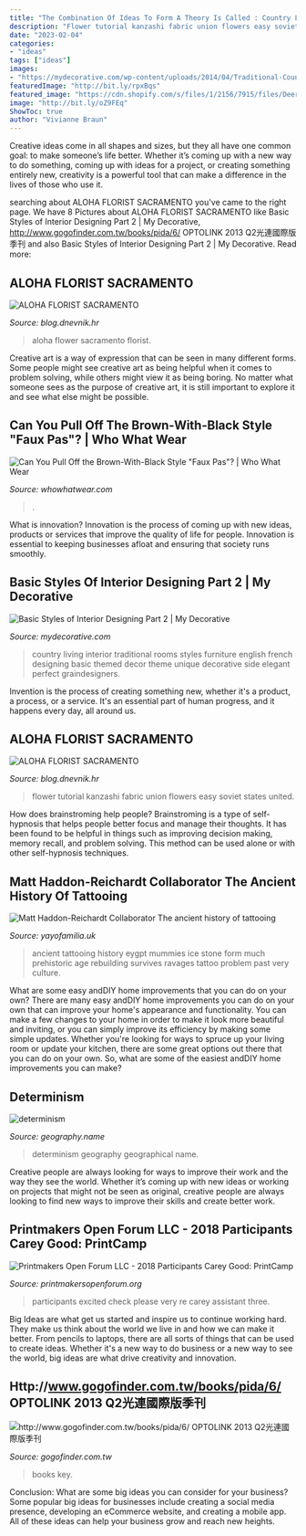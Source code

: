 ```yaml
---
title: "The Combination Of Ideas To Form A Theory Is Called : Country Living Interior Traditional Rooms Styles Furniture English French Designing Basic Themed Decor Theme Unique Decorative Side Elegant Perfect Graindesigners"
description: "Flower tutorial kanzashi fabric union flowers easy soviet states united"
date: "2023-02-04"
categories:
- "ideas"
tags: ["ideas"]
images:
- "https://mydecorative.com/wp-content/uploads/2014/04/Traditional-Country-side-Theme-For-Living-Room.jpg"
featuredImage: "http://bit.ly/rpxBqs"
featured_image: "https://cdn.shopify.com/s/files/1/2156/7915/files/Deer_Tattoo_Reconstruction_Nacho_Brown_large.jpg?v=1570183179"
image: "http://bit.ly/oZ9FEq"
ShowToc: true
author: "Vivianne Braun"
---
```



Creative ideas come in all shapes and sizes, but they all have one common goal: to make someone’s life better. Whether it’s coming up with a new way to do something, coming up with ideas for a project, or creating something entirely new, creativity is a powerful tool that can make a difference in the lives of those who use it.

	

		
searching about ALOHA FLORIST SACRAMENTO you've came to the right page. We have 8 Pictures about ALOHA FLORIST SACRAMENTO like Basic Styles of Interior Designing Part 2 | My Decorative, http://www.gogofinder.com.tw/books/pida/6/ OPTOLINK 2013 Q2光連國際版季刊 and also Basic Styles of Interior Designing Part 2 | My Decorative. Read more:
		
    
## ALOHA FLORIST SACRAMENTO

<img loading=lazy src="http://bit.ly/rpxBqs" onerror="this.onerror=null;this.src='https://tse1.mm.bing.net/th?id=OIP.l8eS8OxW2X1i-x4HYYWk5AHaFS&amp;pid=15.1';" alt="ALOHA FLORIST SACRAMENTO">

_Source: blog.dnevnik.hr_

>aloha flower sacramento florist. 

	

Creative art is a way of expression that can be seen in many different forms. Some people might see creative art as being helpful when it comes to problem solving, while others might view it as being boring. No matter what someone sees as the purpose of creative art, it is still important to explore it and see what else might be possible.

    
## Can You Pull Off The Brown-With-Black Style &quot;Faux Pas&quot;? | Who What Wear

<img loading=lazy src="https://cdn.cliqueinc.com/posts/248784/brown-shoes-with-black-pants-248784-1517943790314-image.700x0c.jpg" onerror="this.onerror=null;this.src='https://tse2.mm.bing.net/th?id=OIP.goDTgv-CKgPtqO4M8TIAhgHaLH&amp;pid=15.1';" alt="Can You Pull Off the Brown-With-Black Style &quot;Faux Pas&quot;? | Who What Wear">

_Source: whowhatwear.com_

>. 

	

What is innovation?
Innovation is the process of coming up with new ideas, products or services that improve the quality of life for people. Innovation is essential to keeping businesses afloat and ensuring that society runs smoothly.

    
## Basic Styles Of Interior Designing Part 2 | My Decorative

<img loading=lazy src="https://mydecorative.com/wp-content/uploads/2014/04/Traditional-Country-side-Theme-For-Living-Room.jpg" onerror="this.onerror=null;this.src='https://tse1.mm.bing.net/th?id=OIP.9umZ-9uZD_DOnIF1GIYNLgHaE6&amp;pid=15.1';" alt="Basic Styles of Interior Designing Part 2 | My Decorative">

_Source: mydecorative.com_

>country living interior traditional rooms styles furniture english french designing basic themed decor theme unique decorative side elegant perfect graindesigners. 

	

Invention is the process of creating something new, whether it's a product, a process, or a service. It's an essential part of human progress, and it happens every day, all around us.

    
## ALOHA FLORIST SACRAMENTO

<img loading=lazy src="http://bit.ly/oZ9FEq" onerror="this.onerror=null;this.src='https://tse3.mm.bing.net/th?id=OIP.PZHqjjWtCEGl5lzBaCO8QAAAAA&amp;pid=15.1';" alt="ALOHA FLORIST SACRAMENTO">

_Source: blog.dnevnik.hr_

>flower tutorial kanzashi fabric union flowers easy soviet states united. 

	

How does brainstroming help people?
Brainstroming is a type of self-hypnosis that helps people better focus and manage their thoughts. It has been found to be helpful in things such as improving decision making, memory recall, and problem solving. This method can be used alone or with other self-hypnosis techniques.

    
## Matt Haddon-Reichardt Collaborator The Ancient History Of Tattooing

<img loading=lazy src="https://cdn.shopify.com/s/files/1/2156/7915/files/Deer_Tattoo_Reconstruction_Nacho_Brown_large.jpg?v=1570183179" onerror="this.onerror=null;this.src='https://tse3.mm.bing.net/th?id=OIP.7AUIgvaQLLb5sQwQ2HcrdAAAAA&amp;pid=15.1';" alt="Matt Haddon-Reichardt Collaborator The ancient history of tattooing">

_Source: yayofamilia.uk_

>ancient tattooing history eygpt mummies ice stone form much prehistoric age rebuilding survives ravages tattoo problem past very culture. 

	

What are some easy andDIY home improvements that you can do on your own?
There are many easy andDIY home improvements you can do on your own that can improve your home's appearance and functionality. You can make a few changes to your home in order to make it look more beautiful and inviting, or you can simply improve its efficiency by making some simple updates. Whether you're looking for ways to spruce up your living room or update your kitchen, there are some great options out there that you can do on your own. So, what are some of the easiest andDIY home improvements you can make?

    
## Determinism

<img loading=lazy src="https://geography.name/wp-content/uploads/2015/08/determinism-640x480.jpg" onerror="this.onerror=null;this.src='https://tse2.mm.bing.net/th?id=OIP.tHuzQBuizM08cBGtx0uYrwHaFj&amp;pid=15.1';" alt="determinism">

_Source: geography.name_

>determinism geography geographical name. 

	

Creative people are always looking for ways to improve their work and the way they see the world. Whether it’s coming up with new ideas or working on projects that might not be seen as original, creative people are always looking to find new ways to improve their skills and create better work.

    
## Printmakers Open Forum LLC - 2018 Participants Carey Good: PrintCamp

<img loading=lazy src="http://printmakersopenforum.org/yahoo_site_admin/assets/images/Carey_Good_images_PC_2018_for_website.123121317_std.jpg" onerror="this.onerror=null;this.src='https://tse4.mm.bing.net/th?id=OIP.nAFpEX0svIHT3qT9zQpspgHaHu&amp;pid=15.1';" alt="Printmakers Open Forum LLC - 2018 Participants Carey Good: PrintCamp">

_Source: printmakersopenforum.org_

>participants excited check please very re carey assistant three. 

	

Big Ideas are what get us started and inspire us to continue working hard. They make us think about the world we live in and how we can make it better. From pencils to laptops, there are all sorts of things that can be used to create ideas. Whether it's a new way to do business or a new way to see the world, big ideas are what drive creativity and innovation.

    
## Http://www.gogofinder.com.tw/books/pida/6/ OPTOLINK 2013 Q2光連國際版季刊

<img loading=lazy src="http://www.gogofinder.com.tw/books/pida/6/s/1372218172JMSeg76h.jpg" onerror="this.onerror=null;this.src='https://tse3.mm.bing.net/th?id=OIP.AEuIScqa3IqlogD6tg4ygAHaKf&amp;pid=15.1';" alt="http://www.gogofinder.com.tw/books/pida/6/ OPTOLINK 2013 Q2光連國際版季刊">

_Source: gogofinder.com.tw_

>books key. 

	

Conclusion: What are some big ideas you can consider for your business?
Some popular big ideas for businesses include creating a social media presence, developing an eCommerce website, and creating a mobile app. All of these ideas can help your business grow and reach new heights.

